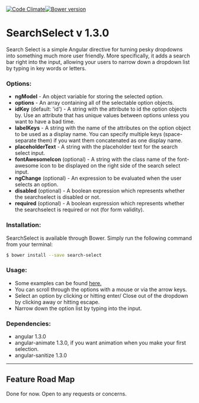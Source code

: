 [![Code Climate](https://codeclimate.com/github/MuseofMoose/SearchSelect/badges/gpa.svg)](https://codeclimate.com/github/MuseofMoose/SearchSelect)[![Bower version](https://badge.fury.io/bo/search-select.svg)](https://badge.fury.io/bo/search-select)
# SearchSelect v 1.3.0
Search Select is a simple Angular directive for turning pesky dropdowns into something much more user friendly. More specifically,
it adds a search bar right into the input, allowing your users to narrow down a dropdown list by typing in key words or letters.

### Options:
  * **ngModel** - An object variable for storing the selected option.
  * **options** - An array containing all of the selectable option objects.
  * **idKey** (default: 'id') - A string with the attribute to id the option objects by. Use an attribute
  that has unique values between options unless you want to have a bad time.
  * **labelKeys** - A string with the name of the attributes on the option object to be used as a display name. You can specify multiple keys (space-separate them) if you want them concatenated as one display name.
  * **placeholderText** - A string with the placeholder text for the search select input.
  * **fontAwesomeIcon** (optional) - A string with the class name of the font-awesome icon to be displayed on the right side of the search select input.
  * **ngChange** (optional) - An expression to be evaluated when the user selects an option.
  * **disabled** (optional) - A boolean expression which represents whether the searchselect is disabled or not.
  * **required** (optional) - A boolean expression which represents whether the searchselect is required or not (for form validity).

### Installation:
SearchSelect is available through Bower. Simply run the following command from your terminal:

```sh
$ bower install --save search-select
```

### Usage:
  * Some examples can be found [here.](https://museofmoose.github.io/SearchSelect/dist/)
  * You can scroll through the options with a mouse or via the arrow keys.
  * Select an option by clicking or hitting enter/ Close out of the dropdown by clicking away or hitting escape.
  * Narrow down the option list by typing into the input.

### Dependencies:
  * angular 1.3.0
  * angular-animate 1.3.0, if you want animation when you make your first selection.
  * angular-sanitize 1.3.0

---

## Feature Road Map
Done for now. Open to any requests or concerns.

